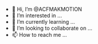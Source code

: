 - 👋 Hi, I’m @ACFMAKMOTION
- 👀 I’m interested in ...
- 🌱 I’m currently learning ...
- 💞️ I’m looking to collaborate on ...
- 📫 How to reach me ...

<!---
ACFMAKMOTION/ACFMAKMOTION is a ✨ special ✨ repository because its `README.md` (this file) appears on your GitHub profile.
You can click the Preview link to take a look at your changes.
--->
